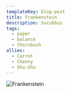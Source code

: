 ```yaml
---
templateKey: blog-post
title: Frankenstein
description: Sucubbus
tags:
  - paper
  - balance
  - thornbush
allies:
  - Carrot
  - Chenny
  - Shu-Shu
---
```

![Frankenstein](/img/Frankenstein.png)